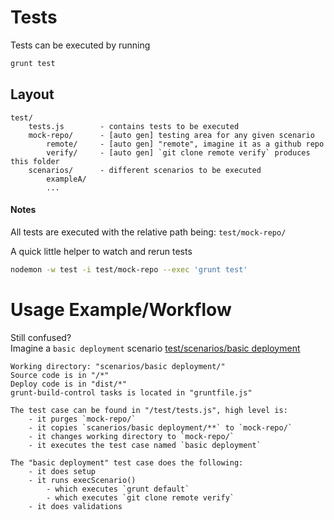 # Tests
Tests can be executed by running
```bash
grunt test
```



## Layout
```
test/
    tests.js        - contains tests to be executed
    mock-repo/      - [auto gen] testing area for any given scenario
        remote/     - [auto gen] "remote", imagine it as a github repo
        verify/     - [auto gen] `git clone remote verify` produces this folder
    scenarios/      - different scenarios to be executed
        exampleA/
        ...
```

#### Notes
All tests are executed with the relative path being: `test/mock-repo/`

A quick little helper to watch and rerun tests
```bash
nodemon -w test -i test/mock-repo --exec 'grunt test'
```



# Usage Example/Workflow
Still confused?  
Imagine a `basic deployment` scenario
[test/scenarios/basic deployment](/test/scenarios/basic%20deployment)


```
Working directory: "scenarios/basic deployment/"
Source code is in "/*"
Deploy code is in "dist/*"
grunt-build-control tasks is located in "gruntfile.js"

The test case can be found in "/test/tests.js", high level is:
    - it purges `mock-repo/`
	- it copies `scanerios/basic deployment/**` to `mock-repo/`
	- it changes working directory to `mock-repo/`
	- it executes the test case named `basic deployment`

The "basic deployment" test case does the following:
	- it does setup
	- it runs execScenario()
		- which executes `grunt default`
		- which executes `git clone remote verify`
	- it does validations
```
